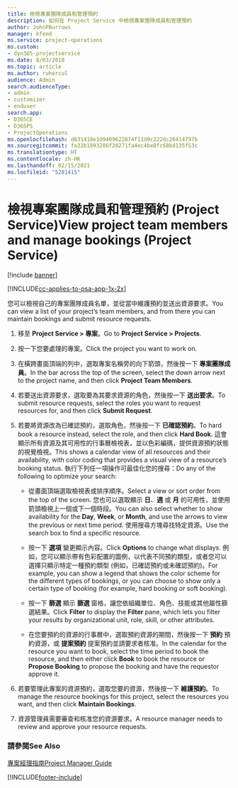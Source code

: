 ```yaml
---
title: 檢視專案團隊成員和管理預約
description: 如何在 Project Service 中檢視專案團隊成員和管理預約
author: JohnPBurrows
manager: kfend
ms.service: project-operations
ms.custom:
- dyn365-projectservice
ms.date: 8/03/2018
ms.topic: article
ms.author: ruhercul
audience: Admin
search.audienceType:
- admin
- customizer
- enduser
search.app:
- D365CE
- D365PS
- ProjectOperations
ms.openlocfilehash: d831418e1d9409622874f11d9c222dc26414797b
ms.sourcegitcommit: fa32b1893286f20271fa4ec4be8fc68bd135f53c
ms.translationtype: HT
ms.contentlocale: zh-HK
ms.lasthandoff: 02/15/2021
ms.locfileid: "5281415"
---
```

# <a name="view-project-team-members-and-manage-bookings-project-service"></a><span data-ttu-id="36ee8-103">檢視專案團隊成員和管理預約 (Project Service)</span><span class="sxs-lookup"><span data-stu-id="36ee8-103">View project team members and manage bookings (Project Service)</span></span>

[!include [banner](../includes/psa-now-project-operations.md)]

[!INCLUDE[cc-applies-to-psa-app-1x-2x](../includes/cc-applies-to-psa-app-1x-2x.md)]

<span data-ttu-id="36ee8-104">您可以檢視自己的專案團隊成員名單，並從當中維護預約並送出資源要求。</span><span class="sxs-lookup"><span data-stu-id="36ee8-104">You can view a list of your project’s team members, and from there you can maintain bookings and submit resource requests.</span></span>  
  
1.  <span data-ttu-id="36ee8-105">移至 **Project Service > 專案**。</span><span class="sxs-lookup"><span data-stu-id="36ee8-105">Go to **Project Service > Projects**.</span></span>  
  
2.  <span data-ttu-id="36ee8-106">按一下您要處理的專案。</span><span class="sxs-lookup"><span data-stu-id="36ee8-106">Click the project you want to work on.</span></span>  
  
3.  <span data-ttu-id="36ee8-107">在橫跨畫面頂端的列中，選取專案名稱旁的向下箭頭，然後按一下 **專案團隊成員**。</span><span class="sxs-lookup"><span data-stu-id="36ee8-107">In the bar across the top of the screen, select the down arrow next to the project name, and then click **Project Team Members**.</span></span>  
  
4.  <span data-ttu-id="36ee8-108">若要送出資源要求，選取要為其要求資源的角色，然後按一下 **送出要求**。</span><span class="sxs-lookup"><span data-stu-id="36ee8-108">To submit resource requests, select the roles you want to request resources for, and then click **Submit Request**.</span></span>  
  
5.  <span data-ttu-id="36ee8-109">若要將資源改為已確認預約，選取角色，然後按一下 **已確認預約**。</span><span class="sxs-lookup"><span data-stu-id="36ee8-109">To hard book a resource instead, select the role, and then click **Hard Book**.</span></span> <span data-ttu-id="36ee8-110">這會顯示所有資源及其可用性的行事曆檢視表，並以色彩編碼，提供資源預約狀態的視覺檢視。</span><span class="sxs-lookup"><span data-stu-id="36ee8-110">This shows a calendar view of all resources and their availability, with color coding that provides a visual view of a resource’s booking status.</span></span> <span data-ttu-id="36ee8-111">執行下列任一項操作可最佳化您的搜尋：</span><span class="sxs-lookup"><span data-stu-id="36ee8-111">Do any of the following to optimize your search:</span></span>  
  
    -   <span data-ttu-id="36ee8-112">從畫面頂端選取檢視表或排序順序。</span><span class="sxs-lookup"><span data-stu-id="36ee8-112">Select a view or sort order from the top of the screen.</span></span> <span data-ttu-id="36ee8-113">您也可以選取顯示 **日**、**週** 或 **月** 的可用性，並使用箭頭檢視上一個或下一個時段。</span><span class="sxs-lookup"><span data-stu-id="36ee8-113">You can also select whether to show availability for the **Day**, **Week**, or **Month**, and use the arrows to view the previous or next time period.</span></span> <span data-ttu-id="36ee8-114">使用搜尋方塊尋找特定資源。</span><span class="sxs-lookup"><span data-stu-id="36ee8-114">Use the search box to find a specific resource.</span></span>  
  
    -   <span data-ttu-id="36ee8-115">按一下 **選項** 變更顯示內容。</span><span class="sxs-lookup"><span data-stu-id="36ee8-115">Click **Options** to change what displays.</span></span> <span data-ttu-id="36ee8-116">例如，您可以顯示帶有色彩配置的圖例，以代表不同預約類型，或者您可以選擇只顯示特定一種預約類型 (例如，已確認預約或未確認預約)。</span><span class="sxs-lookup"><span data-stu-id="36ee8-116">For example, you can show a legend that shows the color scheme for the different types of bookings, or you can choose to show only a certain type of booking (for example, hard booking or soft booking).</span></span>  
  
    -   <span data-ttu-id="36ee8-117">按一下 **篩選** 顯示 **篩選** 窗格，讓您依組織單位、角色、技能或其他屬性篩選結果。</span><span class="sxs-lookup"><span data-stu-id="36ee8-117">Click **Filter** to display the **Filter** pane, which lets you filter your results by organizational unit, role, skill, or other attributes.</span></span>  
  
    -   <span data-ttu-id="36ee8-118">在您要預約的資源的行事曆中，選取預約資源的期間，然後按一下 **預約** 預約資源，或 **提案預約** 提案預約並請要求者核准。</span><span class="sxs-lookup"><span data-stu-id="36ee8-118">In the calendar for the resource you want to book, select the time period to book the resource, and then either click **Book** to book the resource or **Propose Booking** to propose the booking and have the requestor approve it.</span></span>  
  
6.  <span data-ttu-id="36ee8-119">若要管理此專案的資源預約，選取您要的資源，然後按一下 **維護預約**。</span><span class="sxs-lookup"><span data-stu-id="36ee8-119">To manage the resource bookings for this project, select the resources you want, and then click **Maintain Bookings**.</span></span>  
  
7.  <span data-ttu-id="36ee8-120">資源管理員需要審查和核准您的資源要求。</span><span class="sxs-lookup"><span data-stu-id="36ee8-120">A resource manager needs to review and approve your resource requests.</span></span>  
  
### <a name="see-also"></a><span data-ttu-id="36ee8-121">請參閱</span><span class="sxs-lookup"><span data-stu-id="36ee8-121">See Also</span></span>  
 [<span data-ttu-id="36ee8-122">專案經理指南</span><span class="sxs-lookup"><span data-stu-id="36ee8-122">Project Manager Guide</span></span>](../psa/project-manager-guide.md)


[!INCLUDE[footer-include](../includes/footer-banner.md)]